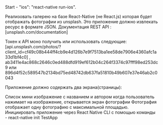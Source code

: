 Start - "ios": "react-native run-ios".

Реализовать галерею на базе React-Native (не React.js) которая будет отображать фотографии из unsplash. Это приложение должно извлекать ресурс в формате JSON. Документация REST API : [unsplash.com/documentation]

Токен к API моно получить или использовать следующие: [api.unsplash.com/photos/?client_id=cf49c08b444ff4cb9e4d126b7e9f7513ba1ee58de7906e4360afc1a33d1bf4c0] , ab3411e4ac868c2646c0ed488dfd919ef612b04c264f3374c97fff98ed253dc9 или 896d4f52c589547b2134bd75ed48742db637fa51810b49b607e37e46ab2c0043

Приложение должно содержать два экрана(страницы):

Список мини изображение с названием и автором когда пользователь нажимает на изображение, открывается экран фотографии Фотография отображает одну фотографию с максимальной площадью. Инициировать приложение через React Native CLI с помощью команды - react-native init TestApp
